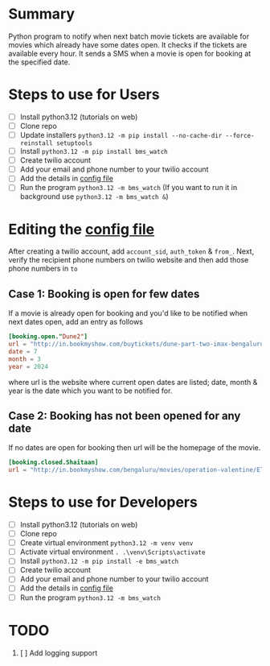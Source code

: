 # Summary

Python program to notify when next batch movie tickets are available 
for movies which already have some dates open.
It checks if the tickets are available every hour. 
It sends a SMS when a movie is open for booking at the specified date.

# Steps to use for Users

- [ ] Install python3.12 (tutorials on web)
- [ ] Clone repo
- [ ] Update installers `python3.12 -m pip install --no-cache-dir --force-reinstall setuptools`
- [ ] Install `python3.12 -m pip install bms_watch`
- [ ] Create twilio account
- [ ] Add your email and phone number to your twilio account
- [ ] Add the details in [config file](config.toml)
- [ ] Run the program `python3.12 -m bms_watch` (If you want to run it in background use `python3.12 -m bms_watch &`)

# Editing the [config file](config.toml)

After creating a twilio account, add `account_sid`, `auth_token` & `from_`.
Next, verify the recipient phone numbers on twilio website and then
add those phone numbers in `to`

## Case 1: Booking is open for few dates

If a movie is already open for booking and you'd like to be notified when next dates open, add an entry as follows

```TOML
[booking.open."Dune2"]
url = "http://in.bookmyshow.com/buytickets/dune-part-two-imax-bengaluru/movie-bang-ET00387000-MT/20240229"
date = 7
month = 3
year = 2024
```

where url is the website where current open dates are listed;
date, month & year is the date which you want to be notified for.

## Case 2: Booking has not been opened for any date

If no dates are open for booking then url will be the homepage of the movie.

```TOML
[booking.closed.Shaitaan]
url = "http://in.bookmyshow.com/bengaluru/movies/operation-valentine/ET00361961"
```

# Steps to use for Developers

- [ ] Install python3.12 (tutorials on web)
- [ ] Clone repo
- [ ] Create virtual environment `python3.12 -m venv venv`
- [ ] Activate virtual environment `. .\venv\Scripts\activate`
- [ ] Install `python3.12 -m pip install -e bms_watch`
- [ ] Create twilio account
- [ ] Add your email and phone number to your twilio account
- [ ] Add the details in [config file](config.toml)
- [ ] Run the program `python3.12 -m bms_watch`

# TODO

1. [ ] Add logging support

